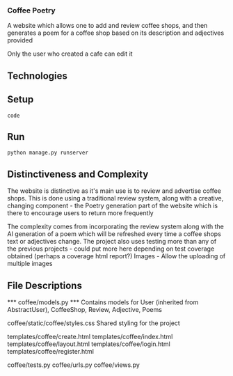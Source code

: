 ### Coffee Poetry
A website which allows one to add and review coffee shops, and then generates a poem 
for a coffee shop based on its description and adjectives provided

Only the user who created a cafe can edit it 

## Technologies

## Setup
`code`

## Run
`python manage.py runserver`

## Distinctiveness and Complexity
The website is distinctive as it's main use is to review and advertise coffee shops.
This is done using a traditional review system, along with a creative, changing component - the Poetry generation 
part of the website which is there to encourage users to return more frequently

The complexity comes from incorporating the review system along with the AI generation of a poem which will be 
refreshed every time a coffee shops text or adjectives change. The project also uses testing more than any of the 
previous projects - could put more here depending on test coverage obtained (perhaps a coverage html report?) 
Images - Allow the uploading of multiple images


## File Descriptions
*** coffee/models.py ***
Contains models for User (inherited from AbstractUser), CoffeeShop, Review, Adjective, Poems

coffee/static/coffee/styles.css
Shared styling for the project

templates/coffee/create.html
templates/coffee/index.html
templates/coffee/layout.html
templates/coffee/login.html
templates/coffee/register.html

coffee/tests.py
coffee/urls.py
coffee/views.py
